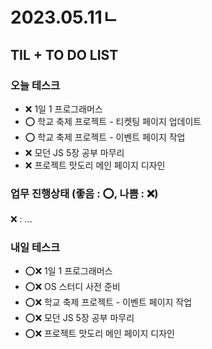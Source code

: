 # 2023.05.11ㄴ

## TIL + TO DO LIST

### 오늘 테스크

- ❌ 1일 1 프로그래머스
- ⭕ 학교 축제 프로젝트 - 티켓팅 페이지 업데이트
- ⭕ 학교 축제 프로젝트 - 이벤트 페이지 작업
- ❌ 모던 JS 5장 공부 마무리
- ❌ 프로젝트 맛도리 메인 페이지 디자인

### 업무 진행상태 (좋음 : ⭕, 나쁨 : ❌)

❌ : ...

### 내일 테스크

- ⭕❌ 1일 1 프로그래머스
- ⭕❌ OS 스터디 사전 준비
- ⭕❌ 학교 축제 프로젝트 - 이벤트 페이지 작업
- ⭕❌ 모던 JS 5장 공부 마무리
- ⭕❌ 프로젝트 맛도리 메인 페이지 디자인
